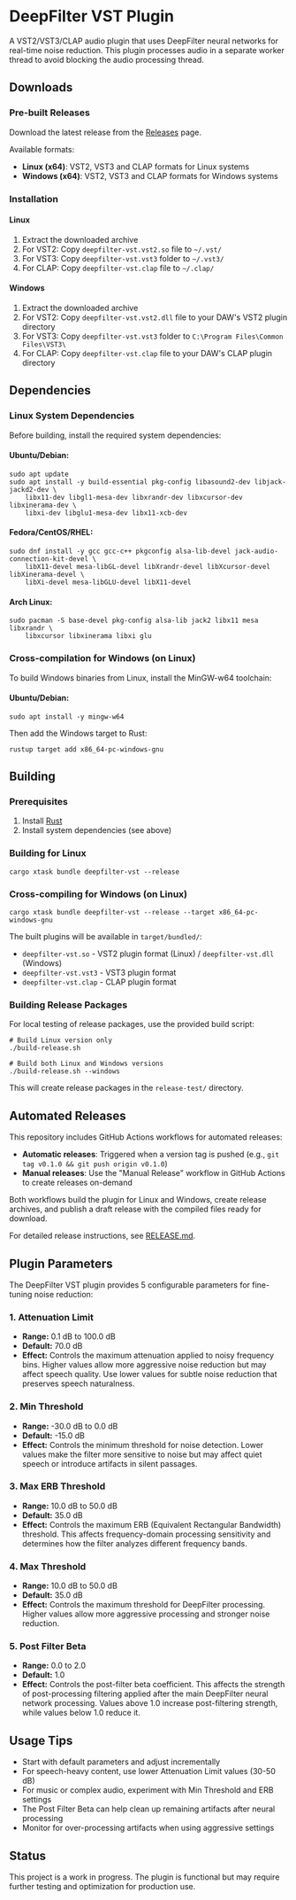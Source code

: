 # DeepFilter VST Plugin

A VST2/VST3/CLAP audio plugin that uses DeepFilter neural networks for real-time noise reduction. This plugin processes audio in a separate worker thread to avoid blocking the audio processing thread.

## Downloads

### Pre-built Releases

Download the latest release from the [Releases](https://github.com/edsonsantoro/deepfilter-vst/releases) page.

Available formats:
- **Linux (x64)**: VST2, VST3 and CLAP formats for Linux systems
- **Windows (x64)**: VST2, VST3 and CLAP formats for Windows systems

### Installation

#### Linux
1. Extract the downloaded archive
2. For VST2: Copy `deepfilter-vst.vst2.so` file to `~/.vst/`
3. For VST3: Copy `deepfilter-vst.vst3` folder to `~/.vst3/`
4. For CLAP: Copy `deepfilter-vst.clap` file to `~/.clap/`

#### Windows
1. Extract the downloaded archive  
2. For VST2: Copy `deepfilter-vst.vst2.dll` file to your DAW's VST2 plugin directory
3. For VST3: Copy `deepfilter-vst.vst3` folder to `C:\Program Files\Common Files\VST3\`
4. For CLAP: Copy `deepfilter-vst.clap` file to your DAW's CLAP plugin directory

## Dependencies

### Linux System Dependencies

Before building, install the required system dependencies:

#### Ubuntu/Debian:
```shell
sudo apt update
sudo apt install -y build-essential pkg-config libasound2-dev libjack-jackd2-dev \
    libx11-dev libgl1-mesa-dev libxrandr-dev libxcursor-dev libxinerama-dev \
    libxi-dev libglu1-mesa-dev libx11-xcb-dev
```

#### Fedora/CentOS/RHEL:
```shell
sudo dnf install -y gcc gcc-c++ pkgconfig alsa-lib-devel jack-audio-connection-kit-devel \
    libX11-devel mesa-libGL-devel libXrandr-devel libXcursor-devel libXinerama-devel \
    libXi-devel mesa-libGLU-devel libX11-devel
```

#### Arch Linux:
```shell
sudo pacman -S base-devel pkg-config alsa-lib jack2 libx11 mesa libxrandr \
    libxcursor libxinerama libxi glu
```

### Cross-compilation for Windows (on Linux)

To build Windows binaries from Linux, install the MinGW-w64 toolchain:

#### Ubuntu/Debian:
```shell
sudo apt install -y mingw-w64
```

Then add the Windows target to Rust:
```shell
rustup target add x86_64-pc-windows-gnu
```

## Building

### Prerequisites
1. Install [Rust](https://rustup.rs/)
2. Install system dependencies (see above)

### Building for Linux
```shell
cargo xtask bundle deepfilter-vst --release
```

### Cross-compiling for Windows (on Linux)
```shell
cargo xtask bundle deepfilter-vst --release --target x86_64-pc-windows-gnu
```

The built plugins will be available in `target/bundled/`:
- `deepfilter-vst.so` - VST2 plugin format (Linux) / `deepfilter-vst.dll` (Windows)
- `deepfilter-vst.vst3` - VST3 plugin format
- `deepfilter-vst.clap` - CLAP plugin format

### Building Release Packages

For local testing of release packages, use the provided build script:

```shell
# Build Linux version only
./build-release.sh

# Build both Linux and Windows versions
./build-release.sh --windows
```

This will create release packages in the `release-test/` directory.

## Automated Releases

This repository includes GitHub Actions workflows for automated releases:

- **Automatic releases**: Triggered when a version tag is pushed (e.g., `git tag v0.1.0 && git push origin v0.1.0`)
- **Manual releases**: Use the "Manual Release" workflow in GitHub Actions to create releases on-demand

Both workflows build the plugin for Linux and Windows, create release archives, and publish a draft release with the compiled files ready for download.

For detailed release instructions, see [RELEASE.md](RELEASE.md).

## Plugin Parameters

The DeepFilter VST plugin provides 5 configurable parameters for fine-tuning noise reduction:

### 1. Attenuation Limit
- **Range:** 0.1 dB to 100.0 dB
- **Default:** 70.0 dB
- **Effect:** Controls the maximum attenuation applied to noisy frequency bins. Higher values allow more aggressive noise reduction but may affect speech quality. Use lower values for subtle noise reduction that preserves speech naturalness.

### 2. Min Threshold  
- **Range:** -30.0 dB to 0.0 dB
- **Default:** -15.0 dB
- **Effect:** Controls the minimum threshold for noise detection. Lower values make the filter more sensitive to noise but may affect quiet speech or introduce artifacts in silent passages.

### 3. Max ERB Threshold
- **Range:** 10.0 dB to 50.0 dB  
- **Default:** 35.0 dB
- **Effect:** Controls the maximum ERB (Equivalent Rectangular Bandwidth) threshold. This affects frequency-domain processing sensitivity and determines how the filter analyzes different frequency bands.

### 4. Max Threshold
- **Range:** 10.0 dB to 50.0 dB
- **Default:** 35.0 dB  
- **Effect:** Controls the maximum threshold for DeepFilter processing. Higher values allow more aggressive processing and stronger noise reduction.

### 5. Post Filter Beta
- **Range:** 0.0 to 2.0
- **Default:** 1.0
- **Effect:** Controls the post-filter beta coefficient. This affects the strength of post-processing filtering applied after the main DeepFilter neural network processing. Values above 1.0 increase post-filtering strength, while values below 1.0 reduce it.

## Usage Tips

- Start with default parameters and adjust incrementally
- For speech-heavy content, use lower Attenuation Limit values (30-50 dB)
- For music or complex audio, experiment with Min Threshold and ERB settings
- The Post Filter Beta can help clean up remaining artifacts after neural processing
- Monitor for over-processing artifacts when using aggressive settings

## Status

This project is a work in progress. The plugin is functional but may require further testing and optimization for production use.
